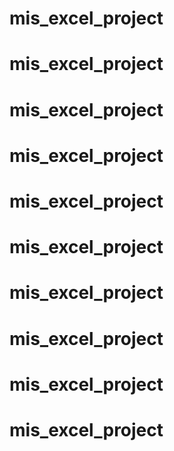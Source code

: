 # mis_excel_project
# mis_excel_project
# mis_excel_project
# mis_excel_project
# mis_excel_project
# mis_excel_project
# mis_excel_project
# mis_excel_project
# mis_excel_project
# mis_excel_project
